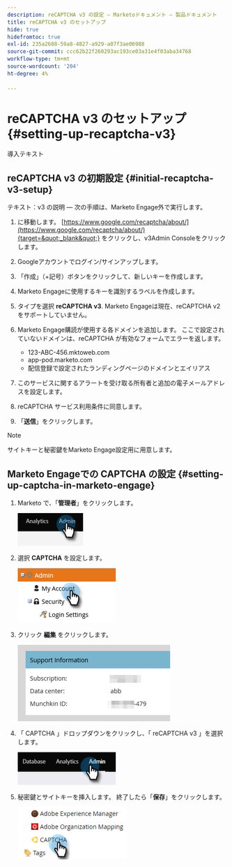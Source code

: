 ```yaml
---
description: reCAPTCHA v3 の設定 — Marketoドキュメント — 製品ドキュメント
title: reCAPTCHA v3 のセットアップ
hide: true
hidefromtoc: true
exl-id: 235a2688-59a8-4827-a929-a07f3ae06988
source-git-commit: ccc62b22f260293ac193ce03a31e4f03aba34768
workflow-type: tm+mt
source-wordcount: '204'
ht-degree: 4%

---
```


# reCAPTCHA v3 のセットアップ {#setting-up-recaptcha-v3}

導入テキスト

## reCAPTCHA v3 の初期設定 {#initial-recaptcha-v3-setup}

テキスト：v3 の説明 — 次の手順は、Marketo Engage外で実行します。

1. に移動します。 [https://www.google.com/recaptcha/about/](https://www.google.com/recaptcha/about/){target=&quot;_blank&quot;} をクリックし、v3Admin Consoleをクリックします。

1. Googleアカウントでログイン/サインアップします。

1. 「作成」（+記号）ボタンをクリックして、新しいキーを作成します。

1. Marketo Engageに使用するキーを識別するラベルを作成します。

1. タイプを選択 **reCAPTCHA v3**. Marketo Engageは現在、reCAPTCHA v2 をサポートしていません。

1. Marketo Engage購読が使用する各ドメインを追加します。 ここで設定されていないドメインは、reCAPTCHA が有効なフォームでエラーを返します。

   * 123-ABC-456.mktoweb.com
   * app-pod.marketo.com
   * 配信登録で設定されたランディングページのドメインとエイリアス

1. このサービスに関するアラートを受け取る所有者と追加の電子メールアドレスを設定します。

1. reCAPTCHA サービス利用条件に同意します。

1. 「**送信**」をクリックします。

>[!NOTE]
>
>サイトキーと秘密鍵をMarketo Engage設定用に用意します。

## Marketo Engageでの CAPTCHA の設定 {#setting-up-captcha-in-marketo-engage}

1. Marketo で、「**管理者**」をクリックします。

   ![](assets/setting-up-recaptcha-v3-1.png)

1. 選択 **CAPTCHA** を設定します。

   ![](assets/setting-up-recaptcha-v3-2.png)

1. クリック **編集** をクリックします。

   ![](assets/setting-up-recaptcha-v3-3.png)

1. 「 CAPTCHA 」ドロップダウンをクリックし、「 reCAPTCHA v3 」を選択します。

   ![](assets/setting-up-recaptcha-v3-4.png)

1. 秘密鍵とサイトキーを挿入します。 終了したら「**保存**」をクリックします。

   ![](assets/setting-up-recaptcha-v3-5.png)
